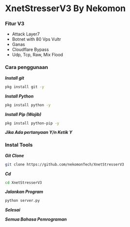 # XnetStresserV3 By Nekomon
### Fitur V3 ###
- Attack Layer7
- Botnet with 80 Vps Vultr
- Ganas
- Cloudflare Bypass
- Udp, Tcp, Raw, Mix Flood

### Cara penggunaan ###
***Install git***
```bash
pkg install git -y
```
***Install Python***
```bash
pkg install python -y
```
***Install Pip (Wajib)***
```bash
pkg install python-pip -y
```
***Jika Ada pertanyaan Y/n Ketik Y***
### Instal Tools ###
***Git Clone***
```bash
git clone https://github.com/nekomonTech/XnetStresserV3
```
***Cd***
```bash
cd XnetStresserV3
```
***Jalankan Program***
```bash
python server.py
```
***Selesai***

***Semua Bahasa Pemrograman***
